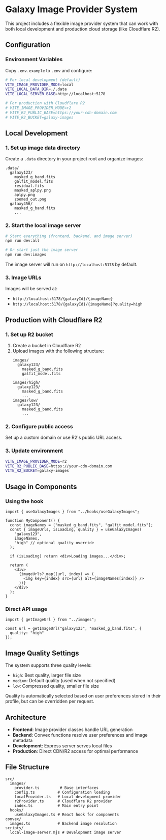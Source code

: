 # Galaxy Image Provider System

This project includes a flexible image provider system that can work with both local development and production cloud storage (like Cloudflare R2).

## Configuration

### Environment Variables

Copy `.env.example` to `.env` and configure:

```bash
# For local development (default)
VITE_IMAGE_PROVIDER_MODE=local
VITE_LOCAL_DATA_DIR=./.data
VITE_LOCAL_SERVER_BASE=http://localhost:5178

# For production with Cloudflare R2
# VITE_IMAGE_PROVIDER_MODE=r2
# VITE_R2_PUBLIC_BASE=https://your-cdn-domain.com
# VITE_R2_BUCKET=galaxy-images
```

## Local Development

### 1. Set up image data directory

Create a `.data` directory in your project root and organize images:

```
.data/
  galaxy123/
    masked_g_band.fits
    galfit_model.fits
    residual.fits
    masked_aplpy.png
    aplpy.png
    zoomed_out.png
  galaxy456/
    masked_g_band.fits
    ...
```

### 2. Start the local image server

```bash
# Start everything (frontend, backend, and image server)
npm run dev:all

# Or start just the image server
npm run dev:images
```

The image server will run on `http://localhost:5178` by default.

### 3. Image URLs

Images will be served at:
- `http://localhost:5178/{galaxyId}/{imageName}`
- `http://localhost:5178/{galaxyId}/{imageName}?quality=high`

## Production with Cloudflare R2

### 1. Set up R2 bucket

1. Create a bucket in Cloudflare R2
2. Upload images with the following structure:
   ```
   images/
     galaxy123/
       masked_g_band.fits
       galfit_model.fits
       ...
   images/high/
     galaxy123/
       masked_g_band.fits
       ...
   images/low/
     galaxy123/
       masked_g_band.fits
       ...
   ```

### 2. Configure public access

Set up a custom domain or use R2's public URL access.

### 3. Update environment

```bash
VITE_IMAGE_PROVIDER_MODE=r2
VITE_R2_PUBLIC_BASE=https://your-cdn-domain.com
VITE_R2_BUCKET=galaxy-images
```

## Usage in Components

### Using the hook

```tsx
import { useGalaxyImages } from "../hooks/useGalaxyImages";

function MyComponent() {
  const imageNames = ["masked_g_band.fits", "galfit_model.fits"];
  const { imageUrls, isLoading, quality } = useGalaxyImages(
    "galaxy123",
    imageNames,
    "high" // optional quality override
  );

  if (isLoading) return <div>Loading images...</div>;

  return (
    <div>
      {imageUrls?.map((url, index) => (
        <img key={index} src={url} alt={imageNames[index]} />
      ))}
    </div>
  );
}
```

### Direct API usage

```tsx
import { getImageUrl } from "../images";

const url = getImageUrl("galaxy123", "masked_g_band.fits", {
  quality: "high"
});
```

## Image Quality Settings

The system supports three quality levels:
- `high`: Best quality, larger file size
- `medium`: Default quality (used when not specified)
- `low`: Compressed quality, smaller file size

Quality is automatically selected based on user preferences stored in their profile, but can be overridden per request.

## Architecture

- **Frontend**: Image provider classes handle URL generation
- **Backend**: Convex functions resolve user preferences and image metadata
- **Development**: Express server serves local files
- **Production**: Direct CDN/R2 access for optimal performance

## File Structure

```
src/
  images/
    provider.ts         # Base interfaces
    config.ts          # Configuration loading
    localProvider.ts   # Local development provider
    r2Provider.ts      # Cloudflare R2 provider  
    index.ts           # Main entry point
  hooks/
    useGalaxyImages.ts # React hook for components
convex/
  images.ts            # Backend image resolution
scripts/
  local-image-server.mjs # Development image server
```
